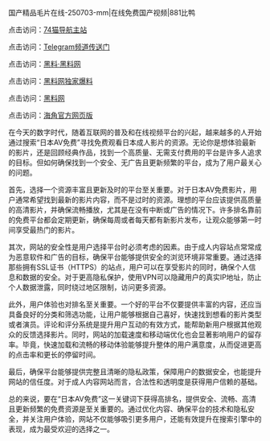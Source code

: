 国产精品毛片在线-250703-mm|在线免费国产视频|881比鸭

点击访问：<a href="https://74mao.com/">74猫导航主站</a>

点击访问：<a href="https://74mao.com/">Telegram频道传送门</a>

点击访问：<a href="https://heiliaolvzlu3.pages.dev">黑料·黑料网</a>

点击访问：<a href="https://heiliaoyvnrda.pages.dev">黑料网独家爆料</a>

点击访问：<a href="https://fge-7ja.pages.dev/">黑料网</a>

点击访问：<a href="https://haef.pages.dev/">海角官方网页版</a>

在今天的数字时代，随着互联网的普及和在线视频平台的兴起，越来越多的人开始通过搜索“日本AV免费”寻找免费观看日本成人影片的资源。无论你是想体验最新的影片，还是回顾经典作品，找到一个高质量、无需支付费用的平台是许多人追求的目标。但如何确保找到一个安全、无广告且更新频繁的平台，成为了用户最关心的问题。

首先，选择一个资源丰富且更新及时的平台至关重要。对于日本AV免费影片，用户通常希望找到最新的影片内容，而不是过时的资源。理想的平台应该提供高质量的高清影片，并确保流畅播放，尤其是在没有中断或广告的情况下。许多排名靠前的免费平台都会定期更新，确保每周或者每天都有新影片发布，让观众能够第一时间享受最热门的影片。

其次，网站的安全性是用户选择平台时必须考虑的因素。由于成人内容站点常常成为恶意软件和广告的目标，确保平台能够提供安全的浏览环境非常重要。通过选择那些拥有SSL证书（HTTPS）的站点，用户可以在享受影片的同时，确保个人信息和数据的安全。对于更高隐私保护，使用VPN可以隐藏用户的真实IP地址，防止个人数据泄露，同时绕过地区限制，访问更多资源。

此外，用户体验也对排名至关重要。一个好的平台不仅要提供丰富的内容，还应当具备良好的分类和筛选功能，让用户能够根据自己喜好，快速找到想看的影片类型或者演员。评论和评分系统是提升用户互动的有效方式，能帮助新用户根据其他观众的反馈选择影片。同时，网站的加载速度和移动端优化也会显著影响用户的留存率。毕竟，快速加载和流畅的移动体验能够提升整体的用户满意度，从而促进更高的点击率和更长的停留时间。

最后，确保平台能够提供完整且清晰的隐私政策，保障用户的数据安全，也能提升网站的信任度。对于成人内容网站而言，合法性和透明度是获得用户信赖的基础。

总的来说，要在“日本AV免费”这一关键词下获得高排名，提供安全、流畅、高清且更新频繁的免费资源是至关重要的。通过优化内容、确保平台的技术和隐私安全，并关注用户体验，网站不仅能够吸引更多用户，还能有效提升在搜索引擎中的表现，成为最受欢迎的选择之一。

